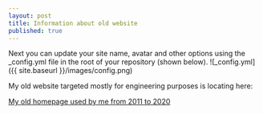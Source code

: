 ```yaml
---
layout: post
title: Information about old website
published: true
---
```



Next you can update your site name, avatar and other options using the _config.yml file in the root of your repository (shown below).
![_config.yml]({{ site.baseurl }}/images/config.png)

My old website targeted mostly for engineering purposes is locating here:

[My old homepage used by me from 2011 to 2020](https://sites.google.com/site/burlachenkok/)

